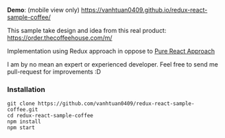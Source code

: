 **Demo**: (mobile view only)
https://vanhtuan0409.github.io/redux-react-sample-coffee/

This sample take design and idea from this real product:
https://order.thecoffeehouse.com/m/

Implementation using Redux approach in oppose to
[Pure React Approach](https://github.com/quanla/pure-react-sample-coffee)

I am by no mean an expert or experienced developer. Feel free to send me
pull-request for improvements :D

### Installation

```
git clone https://github.com/vanhtuan0409/redux-react-sample-coffee.git
cd redux-react-sample-coffee
npm install
npm start
```
